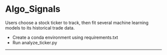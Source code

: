 # Algo_Signals
Users choose a stock ticker to track, then fit several machine learning models to its historical trade data. 

- Create a conda environment using requirements.txt
- Run analyze_ticker.py

---
